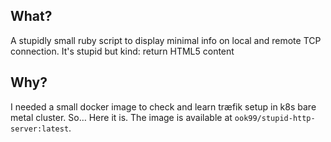 What?
----

A stupidly small ruby script to display minimal info on local and remote TCP connection.
It's stupid but kind: return HTML5 content

Why?
----

I needed a small docker image to check and learn træfik setup in k8s bare metal cluster. So… Here it is.
The image is available at `ook99/stupid-http-server:latest`.
